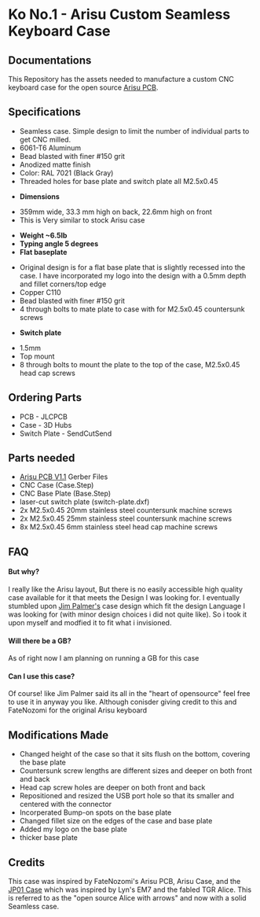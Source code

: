 #  Ko No.1 - Arisu Custom Seamless Keyboard Case

 ## Documentations
 This Repository has the assets needed to manufacture a custom CNC keyboard case for the open source [Arisu PCB](https://github.com/FateNozomi/arisu-pcb).
 
## Specifications
- Seamless case. Simple design to limit the number of individual parts to get CNC milled.
- 6061-T6 Aluminum
- Bead blasted with finer #150 grit
- Anodized matte finish
- Color: RAL 7021 (Black Gray)
- Threaded holes for base plate and switch plate all M2.5x0.45
* **Dimensions**
- 359mm wide, 33.3 mm high on back, 22.6mm high on front
- This is Very similar to stock Arisu case
* **Weight ~6.5lb**
* **Typing angle 5 degrees**
* **Flat baseplate**
- Original design is for a flat base plate that is slightly recessed into the case. I have incorporated my logo into the design with a 0.5mm depth and fillet corners/top edge
- Copper C110
- Bead blasted with finer #150 grit
- 4 through bolts to mate plate to case with for M2.5x0.45 countersunk screws
* **Switch plate**
- 1.5mm
- Top mount
- 8 through bolts to mount the plate to the top of the case, M2.5x0.45 head cap screws
 
## Ordering Parts
- PCB - JLCPCB
- Case - 3D Hubs
- Switch Plate - SendCutSend
 
## Parts needed
- [Arisu PCB V1.1](https://github.com/FateNozomi/arisu-pcb/releases/tag/v1.1) Gerber Files
- CNC Case (Case.Step)
- CNC Base Plate (Base.Step)
- laser-cut switch plate (switch-plate.dxf)
- 2x M2.5x0.45 20mm stainless steel countersunk machine screws
- 2x M2.5x0.45 25mm stainless steel countersunk machine screws
- 8x M2.5x0.45 6mm stainless steel head cap machine screws

## FAQ
#### But why?
I really like the Arisu layout, But there is no easily accessible high quality case available for it that meets the Design I was looking for. I eventually stumbled upon [Jim Palmer's](https://github.com/overset) case design which fit the design Language I was looking for (with minor design choices i did not quite like). So i took it upon myself and modfied it to fit what i invisioned.
#### Will there be a GB?
As of right now I am planning on running a GB for this case
#### Can I use this case?
Of course! like Jim Palmer said its all in the "heart of opensource" feel free to use it in anyway you like. Although conisder giving credit to this and FateNozomi for the original Arisu keyboard

## Modifications Made
- Changed height of the case so that it sits flush on the bottom, covering the base plate
- Countersunk screw lengths are different sizes and deeper on both front and back
- Head cap screw holes are deeper on both front and back
- Repositioned and resized the USB port hole so that its smaller and centered with the connector
- Incorperated Bump-on spots on the base plate
- Changed fillet size on the edges of the case and base plate
- Added my logo on the base plate
- thicker base plate

## Credits
This case was inspired by FateNozomi's Arisu PCB, Arisu Case, and the [JP01 Case](https://github.com/overset/JP01) which was inspired by Lyn's EM7 and the fabled TGR Alice. This is referred to as the "open source Alice with arrows" and now with a solid Seamless case.
